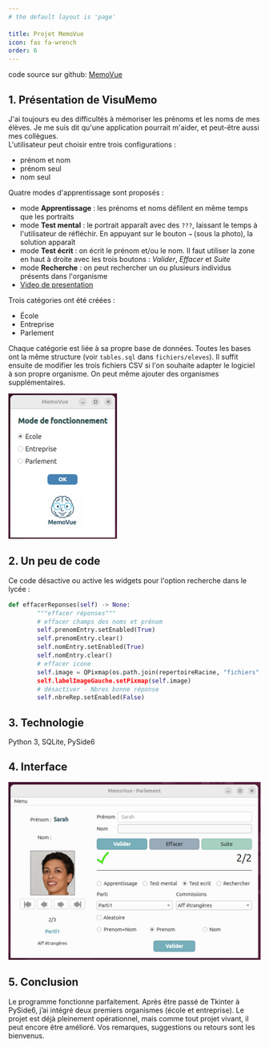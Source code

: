 ```yaml
---
# the default layout is 'page'

title: Projet MemoVue  
icon: fas fa-wrench  
order: 6  
---
```


code source sur github: [MemoVue](https://github.com/GerardLeRest/MemoVue)

## 1. Présentation de VisuMemo

J'ai toujours eu des difficultés à mémoriser les prénoms et les noms de mes élèves. Je me suis dit qu'une application pourrait m'aider, et peut-être aussi mes collègues.  
L'utilisateur peut choisir entre trois configurations :

- prénom et nom  
- prénom seul  
- nom seul  

Quatre modes d'apprentissage sont proposés :

- mode **Apprentissage** : les prénoms et noms défilent en même temps que les portraits  
- mode **Test mental** : le portrait apparaît avec des `???`, laissant le temps à l'utilisateur de réfléchir. En appuyant sur le bouton `→` (sous la photo), la solution apparaît  
- mode **Test écrit** : on écrit le prénom et/ou le nom. Il faut utiliser la zone en haut à droite avec les trois boutons : *Valider*, *Effacer* et *Suite*
- mode **Recherche** : on peut rechercher un ou plusieurs individus présents dans l'organisme
- [Video de presentation](https://youtu.be/PE2b6eUugHk)

Trois catégories ont été créées :

- École  
- Entreprise  
- Parlement  

Chaque catégorie est liée à sa propre base de données. Toutes les bases ont la même structure (voir `tables.sql` dans `fichiers/eleves`). Il suffit ensuite de modifier les trois fichiers CSV si l'on souhaite adapter le logiciel à son propre organisme. On peut même ajouter des organismes supplémentaires.

![Choix_organisme](assets/img/choix_organisme.png)

## 2. Un peu de code

Ce code désactive ou active les widgets pour l'option recherche dans le lycée :

```python
def effacerReponses(self) -> None:
        """effacer réponses"""
        # effacer champs des noms et prénom
        self.prenomEntry.setEnabled(True)
        self.prenomEntry.clear()
        self.nomEntry.setEnabled(True)
        self.nomEntry.clear()
        # effacer icone
        self.image = QPixmap(os.path.join(repertoireRacine, "fichiers", "icones", transparent.png"))
        self.labelImageGauche.setPixmap(self.image) 
        # désactiver - Nbres bonne réponse  
        self.nbreRep.setEnabled(False) 
```

## 3. Technologie

Python 3, SQLite, PySide6

## 4. Interface

![Interface](assets/img/interface.png)

## 5. Conclusion

Le programme fonctionne parfaitement. Après être passé de Tkinter à PySide6, j’ai intégré deux premiers organismes (école et entreprise). Le projet est déjà pleinement opérationnel, mais comme tout projet vivant, il peut encore être amélioré.
Vos remarques, suggestions ou retours sont les bienvenus.
